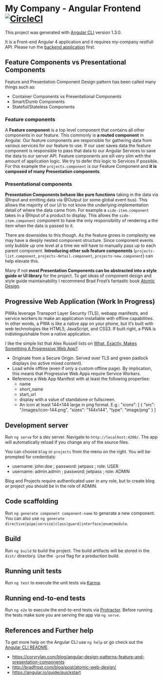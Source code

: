 # My Company - Angular Frontend [![CircleCI](https://circleci.com/gh/ivans-innovation-lab/my-company-angular-fe.svg?style=svg)](https://circleci.com/gh/ivans-innovation-lab/my-company-angular-fe)

This project was generated with [Angular CLI](https://github.com/angular/angular-cli) version 1.3.0.

It is a Front-end Angular 4 application and it requires my-company restfull API. Please run the [backend application](https://github.com/ivans-innovation-lab/my-company-monolith) first.

## Feature Components vs Presentational Components

Feature and Presentation Component Design pattern has been called many things such as:

 - Container Components vs Presentational Components
 - Smart/Dumb Components
 - Stateful/Stateless Components
 
### Feature components

A **Feature component** is a top level component that contains all other components in our feature. This commonly is **a routed component** in Angular. Our feature components are responsible for gathering data from various services for our feature to use. If our user saves data the feature component is responsible to pass that data to our Angular Services to save the data to our server API. Feature components are sill very slim with the amount of application logic. We try to defer this logic to Services if possible. For this example the `projects.component` is our Feature Component and **it is composed of many Presentation components**.

### Presentational components

**Presentation Components behave like pure functions** taking in the data via @Input and emitting data via @Output (or some global event bus). This allows the majority of our UI to not know the underlying implementation detail of where the data came from. For example a `side-item.component` takes in a @Input of a product to display. This allows the `side-item.component` component to have the only responsibility of rendering a the item when the data is passed to it.

There are downsides to this though. As the feature grows in complexity we may have a deeply nested component structure. Since component events only bubble up one level at a time we will have to manually pass up to each parent component. **Introducing other sub feature components** (`projects-list.component`, `projects-detail.component`, `projects-new.component`) can help elevate this.

Many if not **most Presentation Components can be abstracted into a style guide or UI library** for the project. To get ideas of component design and style guide maintainability I recommend Brad Frost’s fantastic book [Atomic Design](http://bradfrost.com/blog/post/atomic-web-design/).

## Progressive Web Application (Work In Progress)

PWAs leverage Transport Layer Security (TLS), webapp manifests, and service workers to make an application installable with offline capabilities. In other words, a PWA is like a native app on your phone, but it’s built with web technologies like HTML5, JavaScript, and CSS3. If built right, a PWA is indistinguishable from a native application.

I like the simple list that Alex Russell lists on [What, Exactly, Makes Something A Progressive Web App?](https://infrequently.org/2016/09/what-exactly-makes-something-a-progressive-web-app/).

 - Originate from a Secure Origin. Served over TLS and green padlock displays (no active mixed content).
 - Load while offline (even if only a custom offline page). By implication, this means that Progressive Web Apps require Service Workers.
 - Reference a Web App Manifest with at least the following properties:
   - name
   - short_name
   - start_url
   - display with a value of standalone or fullscreen. 
   - An icon at least 144×144 large in png format. E.g.: "icons": [ { "src": "/images/icon-144.png", "sizes": "144x144", "type": "image/png" } ]

## Development server

Run `ng serve` for a dev server. Navigate to `http://localhost:4200/`. The app will automatically reload if you change any of the source files.

You can choose `blog` or `projects` from the menu on the right. You will be prompted for credentials:
 - username: john.doe    ; password: jwtpass  ; role: USER
 - username: admin.admin ; password: jwtpass  ; role: ADMIN

Blog and Projects require authenticated user in any role, but to create blog or project you should be in the role of ADMIN.

## Code scaffolding

Run `ng generate component component-name` to generate a new component. You can also use `ng generate directive|pipe|service|class|guard|interface|enum|module`.

## Build

Run `ng build` to build the project. The build artifacts will be stored in the `dist/` directory. Use the `-prod` flag for a production build.

## Running unit tests

Run `ng test` to execute the unit tests via [Karma](https://karma-runner.github.io).

## Running end-to-end tests

Run `ng e2e` to execute the end-to-end tests via [Protractor](http://www.protractortest.org/).
Before running the tests make sure you are serving the app via `ng serve`.

## References and Further help

To get more help on the Angular CLI use `ng help` or go check out the [Angular CLI README](https://github.com/angular/angular-cli/blob/master/README.md).

 - https://coryrylan.com/blog/angular-design-patterns-feature-and-presentation-components
 - http://bradfrost.com/blog/post/atomic-web-design/
 - https://angular.io/guide/quickstart
